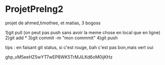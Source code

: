 # ProjetPreIng2
projet de ahmed,timothee, et matias, 3 bogoss

1)git pull (on peut pas push sans avoir la meme chose en local que en ligne)
2)git add * 
3)git commit -m "mon commmit"
4)git push

tips : en faisant git status, si c'est rouge, bah c'est pas bon,mais vert oui






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
